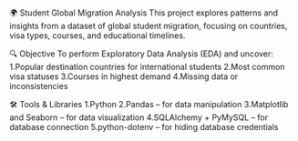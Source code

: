 🌍 Student Global Migration Analysis
This project explores patterns and insights from a dataset of global student migration,
focusing on countries, visa types, courses, and educational timelines.

🔍 Objective
To perform Exploratory Data Analysis (EDA) and uncover:
1.Popular destination countries for international students
2.Most common visa statuses
3.Courses in highest demand
4.Missing data or inconsistencies

🛠️ Tools & Libraries
1.Python
2.Pandas – for data manipulation
3.Matplotlib and Seaborn – for data visualization
4.SQLAlchemy + PyMySQL – for database connection
5.python-dotenv – for hiding database credentials





